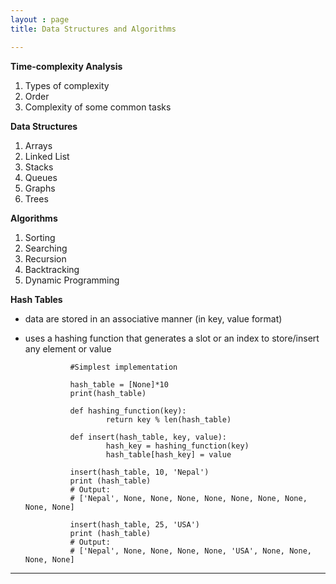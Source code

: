 ```yaml
---
layout : page
title: Data Structures and Algorithms

---
```




**Time-complexity Analysis**

1. Types of complexity
2. Order
3. Complexity of some common tasks

**Data Structures**

1. Arrays
2. Linked List
3. Stacks
4. Queues
5. Graphs
6. Trees

**Algorithms**

1. Sorting
2. Searching
3. Recursion 
4. Backtracking
5. Dynamic Programming


**Hash Tables**
- data are stored in an associative manner (in key, value format)
- uses a hashing function that generates a slot or an index to store/insert any element or value

                #Simplest implementation
                
                hash_table = [None]*10
                print(hash_table)

                def hashing_function(key):
                        return key % len(hash_table)
                        
                def insert(hash_table, key, value):
                        hash_key = hashing_function(key)
                        hash_table[hash_key] = value
                        
                insert(hash_table, 10, 'Nepal')
                print (hash_table)
                # Output: 
                # ['Nepal', None, None, None, None, None, None, None, None, None]

                insert(hash_table, 25, 'USA')
                print (hash_table)
                # Output: 
                # ['Nepal', None, None, None, None, 'USA', None, None, None, None]    





---

